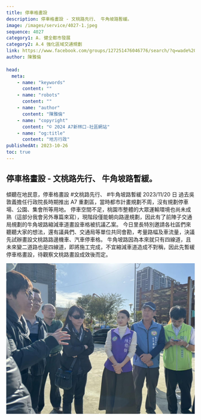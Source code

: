 ```yaml
---
title: 停車格畫設
description: 停車格畫設 - 文桃路先行、 牛角坡路暫緩。
image: /images/service/4027-1.jpeg
sequence: 4027
category1: A. 健全都市發展
category2: A.4 強化區域交通規劃
link: https://www.facebook.com/groups/127251476046776/search/?q=wade%20chan
author: 陳雅倫

head:
  meta:
    - name: "keywords"
      content: ""
    - name: "robots"
      content: ""
    - name: "author"
      content: "陳雅倫"
    - name: "copyright"
      content: "© 2024 A7新林口-社區網站"
    - name: "og:title"
      content: "地方行政"
publishedAt: 2023-10-26
toc: true
---
```


## 停車格畫設 - 文桃路先行、 牛角坡路暫緩。

傾聽在地民意，停車格畫設 #文桃路先行、 #牛角坡路暫緩
2023/11/20 日 過去吳敦義擔任行政院長時期推出 A7 重劃區，當時都市計畫規劃不周，沒有規劃停車場、公園、集會所等用地。 停車空間不足，桃園市整體的大眾運輸環境也尚未成熟（這部分我會另外專篇來寫），現階段僅能朝向路邊規劃，因此有了前陣子交通局規劃的牛角坡路縮減車道畫設車格被抗議乙案。
今日里長特別邀請各社區們來聽聽大家的想法，還有議員們、交通局等單位共同會勘，考量路幅及車流量，決議先試辦畫設文桃路路邊機車、汽車停車格。 牛角坡路因為本來就只有四線道，且未來變二道路也是四線道，即將施工完成，不宜縮減車道造成不對稱，因此先暫緩停車格畫設，待觀察文桃路畫設成效後而定。

![s4027-1.jpeg](/images/service/s4027-1.jpeg)
